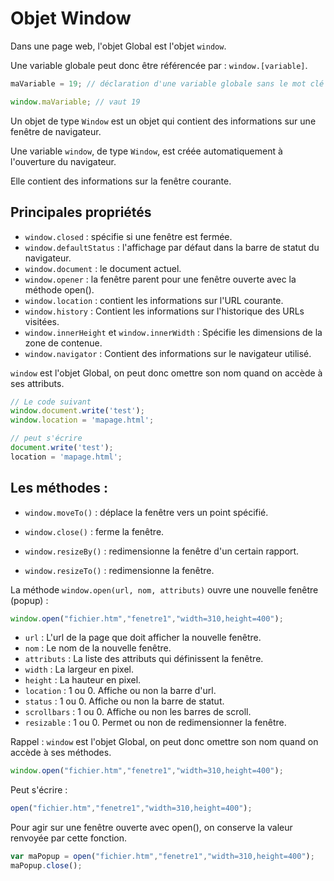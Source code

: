 # Objet Window

Dans une page web, l'objet Global est l'objet `window`.

Une variable globale peut donc être référencée par : `window.[variable]`.

```js
maVariable = 19; // déclaration d'une variable globale sans le mot clé 'var'

window.maVariable; // vaut 19

```

Un objet de type `Window` est un objet qui contient des informations sur une fenêtre de navigateur.

Une variable `window`, de type `Window`, est créée automatiquement à l'ouverture du navigateur.

Elle contient des informations sur la fenêtre courante.

## Principales propriétés

* `window.closed` : spécifie si une fenêtre est fermée.
* `window.defaultStatus`  : l'affichage par défaut dans la barre de statut du navigateur.
* `window.document` : le document actuel.
* `window.opener` : la fenêtre parent pour une fenêtre ouverte avec la méthode open().
* `window.location` : contient les informations sur l'URL courante.
* `window.history` : Contient les informations sur l'historique des URLs visitées.
* `window.innerHeight` et `window.innerWidth` : Spécifie les dimensions de la zone de contenue.
* `window.navigator` : Contient des informations sur le navigateur utilisé.

`window` est l'objet Global, on peut donc omettre son nom quand on accède à ses attributs.


```js
// Le code suivant
window.document.write('test');
window.location = 'mapage.html';

// peut s'écrire
document.write('test');
location = 'mapage.html';
```

## Les méthodes :

* `window.moveTo()` : déplace la fenêtre vers un point spécifié.

* `window.close()` : ferme la fenêtre.

* `window.resizeBy()` : redimensionne la fenêtre d'un certain rapport.

* `window.resizeTo()` : redimensionne la fenêtre.


La méthode `window.open(url, nom, attributs)` ouvre une nouvelle fenêtre (popup) :

```js
window.open("fichier.htm","fenetre1","width=310,height=400");
```

* `url` : L'url de la page que doit afficher la nouvelle fenêtre.
* `nom` : Le nom de la nouvelle fenêtre.
* `attributs` : La liste des attributs qui définissent la fenêtre.
* `width` : La largeur en pixel.
* `height` : La hauteur en pixel.
* `location` : 1 ou 0. Affiche ou non la barre d'url.
* `status` : 1 ou 0. Affiche ou non la barre de statut.
* `scrollbars` : 1 ou 0. Affiche ou non les barres de scroll.
* `resizable` : 1 ou 0. Permet ou non de redimensionner la fenêtre.

Rappel : `window` est l'objet Global, on peut donc omettre son nom quand on accède à ses méthodes.

```js
window.open("fichier.htm","fenetre1","width=310,height=400");
```

Peut s'écrire :
```js
open("fichier.htm","fenetre1","width=310,height=400");
```

Pour agir sur une fenêtre ouverte avec open(), on conserve la valeur renvoyée par cette fonction.
```js
var maPopup = open("fichier.htm","fenetre1","width=310,height=400");
maPopup.close();
```
